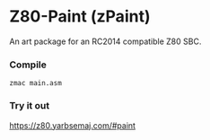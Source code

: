 # Z80-Paint (zPaint)
An art package for an RC2014 compatible Z80 SBC. 



### Compile
`zmac main.asm`

### Try it out
https://z80.yarbsemaj.com/#paint
